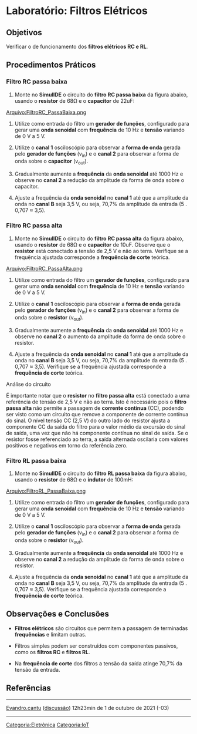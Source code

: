 # Laboratório: Filtros Elétricos

## Objetivos

Verificar o de funcionamento dos **filtros elétricos RC e RL**.

## Procedimentos Práticos

### Filtro RC passa baixa

1.  Monte no **SimulIDE** o circuito do **filtro RC passa baixa** da figura abaixo, usando o **resistor** de 68Ω e o **capacitor** de 22uF:

<a href="Arquivo:FiltroRC_PassaBaixa.png" class="wikilink" title="Arquivo:FiltroRC_PassaBaixa.png">Arquivo:FiltroRC_PassaBaixa.png</a>

1.  Utilize como entrada do filtro um **gerador de funções**, configurado para gerar uma **onda senoidal** com **frequência** de 10 Hz e **tensão** variando de 0 V a 5 V.
2.  Utilize o **canal 1** osciloscópio para observar a **forma de onda** gerada pelo **gerador de funções** (v<sub>in</sub>) e o **canal 2** para observar a forma de onda sobre o **capacitor** (v<sub>out</sub>).
3.  Gradualmente aumente a **frequência** da **onda senoidal** até 1000 Hz e observe no **canal 2** a redução da amplitude da forma de onda sobre o capacitor.
4.  Ajuste a frequência da **onda senoidal** no **canal 1** até que a amplitude da onda no **canal B** seja 3,5 V, ou seja, 70,7% da amplitude da entrada (5 . 0,707 ≈ 3,5).

### Filtro RC passa alta

1.  Monte no **SimulIDE** o circuito do **filtro RC passa alta** da figura abaixo, usando o **resistor** de 68Ω e o **capacitor** de 10uF. Observe que o **resistor** está conectado a tensão de 2,5 V e não ao terra. Verifique se a frequência ajustada corresponde a **frequência de corte** teórica.

<a href="Arquivo:FiltroRC_PassaAlta.png" class="wikilink" title="Arquivo:FiltroRC_PassaAlta.png">Arquivo:FiltroRC_PassaAlta.png</a>

1.  Utilize como entrada do filtro um **gerador de funções**, configurado para gerar uma **onda senoidal** com **frequência** de 10 Hz e **tensão** variando de 0 V a 5 V.
2.  Utilize o **canal 1** osciloscópio para observar a **forma de onda** gerada pelo **gerador de funções** (v<sub>in</sub>) e o **canal 2** para observar a forma de onda sobre o **resistor** (v<sub>out</sub>).
3.  Gradualmente aumente a **frequência** da **onda senoidal** até 1000 Hz e observe no **canal 2** o aumento da amplitude da forma de onda sobre o resistor.
4.  Ajuste a frequência da **onda senoidal** no **canal 1** até que a amplitude da onda no **canal B** seja 3,5 V, ou seja, 70,7% da amplitude da entrada (5 . 0,707 ≈ 3,5). Verifique se a frequência ajustada corresponde a **frequência de corte** teórica.

Análise do circuito  
É importante notar que o **resistor** no **filtro passa alta** está conectado a uma referência de tensão de 2,5 V e não ao terra. Isto é necessário pois o **filtro passa alta** não permite a passagem de **corrente contínua** (CC), podendo ser visto como um circuito que remove a componente de corrente contínua do sinal. O nível tensão CC (2,5 V) do outro lado do resistor ajusta a componente CC da saída do filtro para o valor médio da excursão do sinal de saída, uma vez que não há componente contínua no sinal de saída. Se o resistor fosse referenciado ao terra, a saída alternada oscilaria com valores positivos e negativos em torno da referência zero.

### Filtro RL passa baixa

1.  Monte no **SimulIDE** o circuito do **filtro RL passa baixa** da figura abaixo, usando o **resistor** de 68Ω e o **indutor** de 100mH:

<a href="Arquivo:FiltroRL_PassaBaixa.png" class="wikilink" title="Arquivo:FiltroRL_PassaBaixa.png">Arquivo:FiltroRL_PassaBaixa.png</a>

1.  Utilize como entrada do filtro um **gerador de funções**, configurado para gerar uma **onda senoidal** com **frequência** de 10 Hz e **tensão** variando de 0 V a 5 V.
2.  Utilize o **canal 1** osciloscópio para observar a **forma de onda** gerada pelo **gerador de funções** (v<sub>in</sub>) e o **canal 2** para observar a forma de onda sobre o **resistor** (v<sub>out</sub>).
3.  Gradualmente aumente a **frequência** da **onda senoidal** até 1000 Hz e observe no **canal 2** a redução da amplitude da forma de onda sobre o resistor.
4.  Ajuste a frequência da **onda senoidal** no **canal 1** até que a amplitude da onda no **canal B** seja 3,5 V, ou seja, 70,7% da amplitude da entrada (5 . 0,707 ≈ 3,5). Verifique se a frequência ajustada corresponde a **frequência de corte** teórica.

## Observações e Conclusões

- **Filtros elétricos** são circuitos que permitem a passagem de terminadas **frequências** e limitam outras.
- Filtros simples podem ser construídos com componentes passivos, como os **filtros RC** e **filtros RL**.
- Na **frequência de corte** dos filtros a tensão da saída atinge 70,7% da tensão da entrada.

## Referências

<references />

------------------------------------------------------------------------

<a href="Usuário:Evandro.cantu" class="wikilink" title="Evandro.cantu">Evandro.cantu</a> (<a href="Usuário_Discussão:Evandro.cantu" class="wikilink" title="discussão">discussão</a>) 12h23min de 1 de outubro de 2021 (-03)

------------------------------------------------------------------------

<a href="Categoria:Eletrônica" class="wikilink" title="Categoria:Eletrônica">Categoria:Eletrônica</a> <a href="Categoria:IoT" class="wikilink" title="Categoria:IoT">Categoria:IoT</a>

